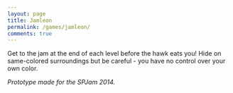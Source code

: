 ```yaml
---
layout: page
title: Jamleon
permalink: /games/jamleon/
comments: true
---
```


Get to the jam at the end of each level before the hawk eats you!
Hide on same-colored surroundings but be careful - you have no control over your own color.

<div id="gameDiv">
  <script src="lib/phaser-arcade-physics.min.js" charset="utf-8"></script>
  <script src="src/boot.js" charset="utf-8"></script>
  <script src="src/load.js" charset="utf-8"></script>
  <script src="src/help.js" charset="utf-8"></script>
  <script src="src/menu.js" charset="utf-8"></script>
  <script src="src/play.js" charset="utf-8"></script>
  <script src="src/credits.js" charset="utf-8"></script>
  <script src="src/win.js" charset="utf-8"></script>
  <script src="src/level_1.js" charset="utf-8"></script>
  <script src="src/level_2.js" charset="utf-8"></script>
  <script src="src/level_3.js" charset="utf-8"></script>
  <script src="src/main.js" charset="utf-8"></script>
</div>

*Prototype made for the SPJam 2014.*

